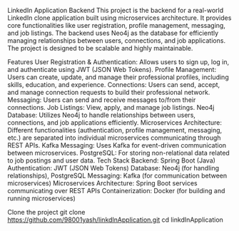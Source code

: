 LinkedIn Application Backend
This project is the backend for a real-world LinkedIn clone application built using microservices architecture. It provides core functionalities like user registration, profile management, messaging, and job listings. The backend uses Neo4j as the database for efficiently managing relationships between users, connections, and job applications. The project is designed to be scalable and highly maintainable.

Features
User Registration & Authentication: Allows users to sign up, log in, and authenticate using JWT (JSON Web Tokens).
Profile Management: Users can create, update, and manage their professional profiles, including skills, education, and experience.
Connections: Users can send, accept, and manage connection requests to build their professional network.
Messaging: Users can send and receive messages to/from their connections.
Job Listings: View, apply, and manage job listings.
Neo4j Database: Utilizes Neo4j to handle relationships between users, connections, and job applications efficiently.
Microservices Architecture: Different functionalities (authentication, profile management, messaging, etc.) are separated into individual microservices communicating through REST APIs.
Kafka Messaging: Uses Kafka for event-driven communication between microservices.
PostgreSQL: For storing non-relational data related to job postings and user data.
Tech Stack
Backend: Spring Boot (Java)
Authentication: JWT (JSON Web Tokens)
Database: Neo4j (for handling relationships), PostgreSQL
Messaging: Kafka (for communication between microservices)
Microservices Architecture: Spring Boot services communicating over REST APIs
Containerization: Docker (for building and running microservices)



Clone the project
git clone https://github.com/98001yash/linkdInApplication.git
cd linkdInApplication
